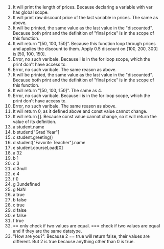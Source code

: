  1. It will print the length of prices. Because declaring a variable with var has global scope.
 2. It will print raw discount price of the last variable in prices. The same as above.
 3. It will be printed, the same value as the last value in the "discounted". Because both print and the definition of "final price" is in the scope of this function.
 4. It will return "[50, 100, 150]". Because this function loop through prices and applies the discount to them. Apply 0.5 discount on [100, 200, 300] is [50, 100, 150].
 5. Error, no such varibale. Because i is in the for loop scope, which the print don't have access to.
 6. Error, no such varibale. The same reason as above.
 7. It will be printed, the same value as the last value in the "discounted". Because both print and the definition of "final price" is in the scope of this function.
 8. It will return "[50, 100, 150]". The same as 4.
 9. Error, no such varibale. Because i is in the for loop scope, which the print don't have access to.
 10. Error, no such varibale. The same reason as above.
 11. It will return 0, as it defined above and const value cannot change.
 12. It will return []. Because const value cannot change, so it will return the value of its definition.
 13. a student.name
 13. b student["Grad Year"]
 13. c student.greeting()
 13. d student["Favorite Teacher"].name
 13. e student.courseLoad[0]
 14. a 32
 14. b 1
 14. c 3
 14. d 3null
 14. e 4
 14. f 0
 14. g 3undefined
 14. g NaN
 15. a true
 15. b false
 15. c true
 15. d false
 15. e false
 15. f true
 16. == only check if two values are equal. === check if two values are equal and if they are the same datatype.
 17. "How are you?". Because 2 == true will return false, their values are different. But 2 is true because anything other than 0 is true.
